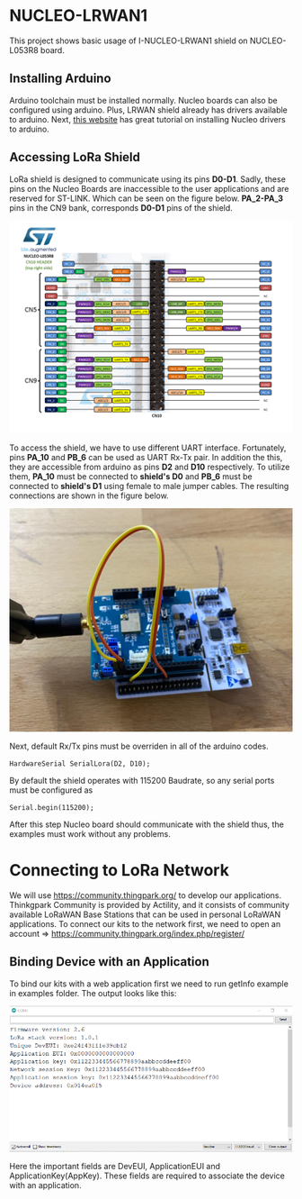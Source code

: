 # NUCLEO-LRWAN1

This project shows basic usage of I-NUCLEO-LRWAN1 shield on NUCLEO-L053R8 board. 

## Installing Arduino

Arduino toolchain must be installed normally. Nucleo boards can also be configured using arduino. Plus, LRWAN shield already has drivers available to arduino. Next, [this website](https://www.instructables.com/Quick-Start-to-STM-Nucleo-on-Arduino-IDE/) has great tutorial on installing Nucleo drivers to arduino.

## Accessing LoRa Shield

LoRa shield is designed to communicate using its pins **D0-D1**. Sadly, these pins on the Nucleo Boards are inaccessible to the user applications and are reserved for ST-LINK. Which can be seen on the figure below. **PA_2-PA_3** pins in the CN9 bank, corresponds **D0-D1** pins of the shield.

![The pinout of the board](https://raw.githubusercontent.com/TolgaSari/NUCLEO-LRWAN1/main/NUCLEO_Reference/nucleo_l053r8_2017_9_25_mor_right.png)

To access the shield, we have to use different UART interface. Fortunately, pins **PA_10** and **PB_6** can be used as UART Rx-Tx pair. In addition the this, they are accessible from arduino as pins **D2** and **D10** respectively. To utilize them, **PA_10** must be connected to **shield's D0** and **PB_6** must be connected to **shield's D1** using female to male jumper cables. The resulting connections are shown in the figure below.

![Jumper connections](https://raw.githubusercontent.com/TolgaSari/NUCLEO-LRWAN1/main/LRWAN_Reference/jumperConnections.jpeg)

Next, default Rx/Tx pins must be overriden in all of the arduino codes. 

    HardwareSerial SerialLora(D2, D10);

By default the shield operates with 115200 Baudrate, so any serial ports must be configured as

    Serial.begin(115200);
    
After this step Nucleo board should communicate with the shield thus, the examples must work without any problems.

# Connecting to LoRa Network

We will use https://community.thingpark.org/ to develop our applications. Thinkgpark Community is provided by Actility, and it consists of community available LoRaWAN Base Stations that can be used in personal LoRaWAN applications. To connect our kits to the network first, we need to open an account => https://community.thingpark.org/index.php/register/

## Binding Device with an Application

To bind our kits with a web application first we need to run getInfo example in examples folder. The output looks like this:

![Result of getInfo](https://github.com/TolgaSari/NUCLEO-LRWAN1/blob/main/LRWAN_Reference/getInfo_1.png)

Here the important fields are DevEUI, ApplicationEUI and ApplicationKey(AppKey). These fields are required to associate the device with an application.


